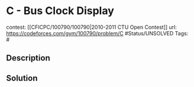 # C - Bus Clock Display

contest: [[CFICPC/100790/100790|2010-2011 CTU Open Contest]]
url: https://codeforces.com/gym/100790/problem/C
#Status/UNSOLVED
Tags: #

## Description

## Solution

